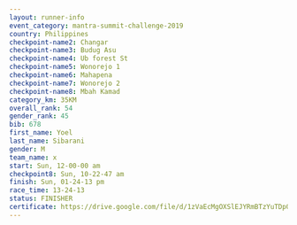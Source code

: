 ```yaml
---
layout: runner-info 
event_category: mantra-summit-challenge-2019 
country: Philippines
checkpoint-name2: Changar
checkpoint-name3: Budug Asu
checkpoint-name4: Ub forest St
checkpoint-name5: Wonorejo 1
checkpoint-name6: Mahapena
checkpoint-name7: Wonorejo 2
checkpoint-name8: Mbah Kamad
category_km: 35KM 
overall_rank: 54
gender_rank: 45
bib: 678
first_name: Yoel
last_name: Sibarani
gender: M
team_name: x
start: Sun, 12-00-00 am
checkpoint8: Sun, 10-22-47 am
finish: Sun, 01-24-13 pm
race_time: 13-24-13
status: FINISHER
certificate: https://drive.google.com/file/d/1zVaEcMgOXSlEJYRmBTzYuTDp0TjdH_aX/view?usp=sharing
---
```

